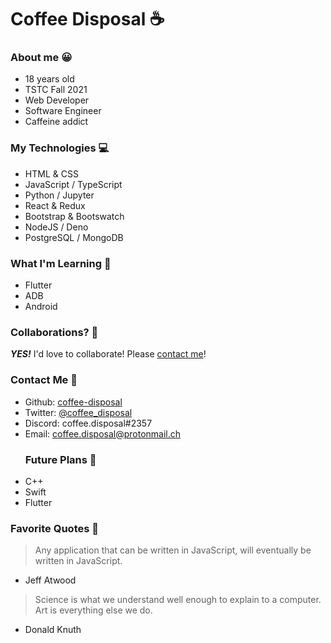# Coffee Disposal ☕
  ### About me 😀
- 18 years old
- TSTC Fall 2021
- Web Developer
- Software Engineer
- Caffeine addict
### My Technologies 💻
- HTML & CSS
- JavaScript / TypeScript
- Python / Jupyter
- React & Redux
- Bootstrap & Bootswatch
- NodeJS / Deno
- PostgreSQL / MongoDB  
### What I'm Learning 📒
- Flutter
- ADB
- Android
### Collaborations? 👀
_**YES!**_ I'd love to collaborate! Please [contact me](#contact-me-)!
### Contact Me 📧
- Github: [coffee-disposal](https://github.com/coffee-disposal)
- Twitter: [@coffee_disposal](https://twitter.com/coffee_disposal)
- Discord: coffee.disposal#2357
- Email: coffee.disposal@protonmail.ch
  ### Future Plans 📆
- C++
- Swift
- Flutter
### Favorite Quotes 📌
> Any application that can be written in JavaScript, will eventually be written in JavaScript.
- Jeff Atwood
> Science is what we understand well enough to explain to a computer. Art is everything else we do.
- Donald Knuth
